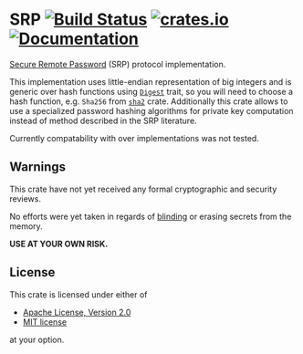 # SRP [![Build Status](https://travis-ci.org/RustCrypto/SRP.svg?branch=master)](https://travis-ci.org/RustCrypto/SRP) [![crates.io](https://img.shields.io/crates/v/srp.svg)](https://crates.io/crates/srp) [![Documentation](https://docs.rs/srp/badge.svg)](https://docs.rs/srp)
[Secure Remote Password][1] (SRP) protocol implementation.

This implementation uses little-endian representation of big integers and is
generic over hash functions using [`Digest`][2] trait, so you will need to
choose a hash function, e.g. `Sha256` from [`sha2`][3] crate. Additionally this
crate allows to use a specialized password hashing algorithms for private key
computation instead of method described in the SRP literature.

Currently compatability with over implementations was not tested.

## Warnings

This crate have not yet received any formal cryptographic and security reviews.

No efforts were yet taken in regards of [blinding][4] or erasing secrets from
the memory.

**USE AT YOUR OWN RISK.**

## License

This crate is licensed under either of

 * [Apache License, Version 2.0](http://www.apache.org/licenses/LICENSE-2.0)
 * [MIT license](http://opensource.org/licenses/MIT)

at your option.


[1]: https://en.wikipedia.org/wiki/Secure_Remote_Password_protocol
[2]: https://crates.io/crates/digest
[3]: https://crates.io/crates/sha2
[4]: https://en.wikipedia.org/wiki/Blinding_(cryptography)